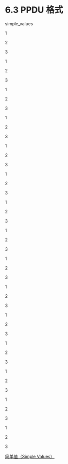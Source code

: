 # 6.3 PPDU 格式
<a name="simple_values"></a>

simple_values

1

2

3

1

2

3

1

2

3

1

2

3

1

2

3

1

2

3

1

2

3

1

2

3

1

2

3

1

2

3

1

2

3

1

2

3

1

2

3

1

2

3

1

2

3


[简单值（Simple Values）](#simple_values)


 